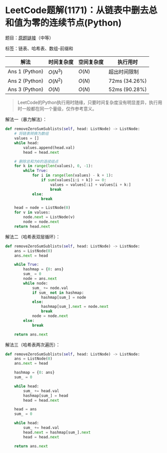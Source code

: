 # LeetCode题解(1171)：从链表中删去总和值为零的连续节点(Python)

题目：[原题链接](https://leetcode-cn.com/problems/remove-zero-sum-consecutive-nodes-from-linked-list/)（中等）

标签：链表、哈希表、数组-前缀和

| 解法           | 时间复杂度 | 空间复杂度 | 执行用时      |
| -------------- | ---------- | ---------- | ------------- |
| Ans 1 (Python) | $O(N^3)$   | $O(N)$     | 超出时间限制  |
| Ans 2 (Python) | $O(N^2)$   | $O(N)$     | 72ms (34.26%) |
| Ans 3 (Python) | $O(N)$     | $O(N)$     | 52ms (90.28%) |

>  LeetCode的Python执行用时随缘，只要时间复杂度没有明显差异，执行用时一般都在同一个量级，仅作参考意义。

解法一（暴力解法）：

```python
def removeZeroSumSublists(self, head: ListNode) -> ListNode:
    # 将链表转换为数组
    values = []
    while head:
        values.append(head.val)
        head = head.next

    # 删除总和为0的连续结点
    for k in range(len(values), 0, -1):
        while True:
            for i in range(len(values) - k + 1):
                if sum(values[i:i + k]) == 0:
                    values = values[:i] + values[i + k:]
                    break
            else:
                break

    head = node = ListNode(0)
    for v in values:
        node.next = ListNode(v)
        node = node.next
    return head.next
```

解法二（哈希表双层循环）：

```python
def removeZeroSumSublists(self, head: ListNode) -> ListNode:
    ans = ListNode(0)
    ans.next = head

    while True:
        hashmap = {0: ans}
        sum_ = 0
        node = ans.next
        while node:
            sum_ += node.val
            if sum_ not in hashmap:
                hashmap[sum_] = node
            else:
                hashmap[sum_].next = node.next
                break
            node = node.next
        else:
            break

    return ans.next
```

解法三（哈希表两次遍历）：

```python
def removeZeroSumSublists(self, head: ListNode) -> ListNode:
    ans = ListNode(0)
    ans.next = head

    hashmap = {0: ans}
    sum_ = 0

    while head:
        sum_ += head.val
        hashmap[sum_] = head
        head = head.next

    head = ans
    sum_ = 0

    while head:
        sum_ += head.val
        head.next = hashmap[sum_].next
        head = head.next

    return ans.next
```